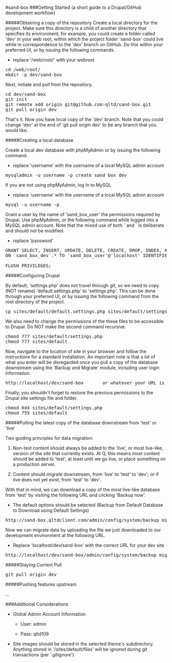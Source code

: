 #sand-box
###Getting Started (a short guide to a Drupal/GitHub development workflow)

#####Obtaining a copy of the repository
Create a local directory for the project. Make sure this directory is a child of another directory that specifies its environment; for example, you could create a folder called 'dev' in your web root, within which the project folder 'sand-box' could live while in correspondence to the 'dev' branch on GitHub. Do this within your preferred UI, or by issuing the following commands.
 
- replace '/web/root/' with your webroot

<pre>
cd /web/root/
mkdir -p dev/sand-box
</pre>
Next, initiate and pull from the repository.
<pre>
cd dev/sand-box
git init
git remote add origin git@github.com:qltd/sand-box.git
git pull origin dev
</pre>
That's it. Now you have local copy of the 'dev' branch. Note that you could change 'dev' at the end of 'git pull origin dev' to be any branch that you would like.

#####Creating a local database

Create a local dev database with phpMyAdmin or by issuing the following command.

- replace 'username' with the username of a local MySQL admin account

<pre>
mysqladmin -u username -p create sand_box_dev
</pre>
If you are not using phpMyAdmin, log in to MySQL 

- replace 'username' with the username of a local MySQL admin account

<pre>
mysql -u username -p
</pre>
Grant a user by the name of 'sand_box_user' the permissions required by Drupal. Use phpMyAdmin, or the following command while logged into a MySQL admin account. Note that the mixed use of both ' and ` is deliberate and should not be modified.

- replace 'password'

<pre>
GRANT SELECT, INSERT, UPDATE, DELETE, CREATE, DROP, INDEX, ALTER, LOCK TABLES, CREATE TEMPORARY TABLES 
ON `sand_box_dev`.* TO 'sand_box_user'@'localhost' IDENTIFIED BY 'password';

FLUSH PRIVILEGES;
</pre>

#####Configuring Drupal

By default, 'settings.php' does not travel through git, so we need to copy (NOT rename) 'default.settings.php' to 'settings.php'. This can be done through your preferred UI, or by issuing the following command from the root directory of the project.
<pre>
cp sites/default/default.settings.php sites/default/settings.php
</pre>
We also need to change the permissions of the these files to be accessible to Drupal. Do NOT make the second command recursive.
<pre>
chmod 777 sites/default/settings.php
chmod 777 sites/default
</pre>
Now, navigate to the location of site in your browser and follow the instructions for a standard installation. An important note is that a lot of what you enter will be disregarded once you pull a copy of the database downstream using the 'Backup and Migrate' module, including user login information.
<pre>
http://localhost/dev/sand-box		or whatever your URL is
</pre>
Finally, you shouldn't forget to restore the previous permissions to the Drupal site settings file and folder.
<pre>
chmod 644 sites/default/settings.php
chmod 755 sites/default
</pre>

#####Pulling the latest copy of the database downstream from 'test' or 'live'

Two guiding principles for data migration:

1. Non-test content should always be added to the 'live', or most live-like, version of the site that currently exists. At Q, this means most content should be added to 'test', at least until we go live, or place something on a production server.

2. Content should migrate downstream, from 'live' to 'test' to 'dev'; or if live does not yet exist, from 'test' to 'dev'.

With that in mind, we can download a copy of the most live-like database from 'test' by visiting the following URL and clicking 'Backup now'.

- The default options should be selected (Backup from Default Database to Download using Default Settings)

<pre>
http://sand-box.qltdclient.com/admin/config/system/backup_migrate
</pre>

Now we can migrate data by uploading the file we just downloaded to our development environment at the following URL.

- Replace 'localhost/dev/sand-box' with the correct URL for your dev site

<pre>
http://localhost/dev/sand-box/admin/config/system/backup_migrate/restore
</pre>

#####Staying Current
Pull
<pre>
git pull origin dev
</pre>

#####Pushing features upstream

…

###Additional Considerations

- Global Admin Account Information

	- User:		admin
	
	- Pass:		qltd109

- Site images should be stored in the selected theme's subdirectory. Anything stored in '/sites/default/files' will be ignored during git transactions (per '.gitignore')
